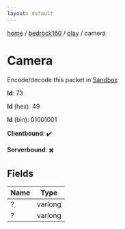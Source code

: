```yaml
---
layout: default
---
```


[home](/)  /  [bedrock160](/protocol/bedrock160)  /  [play](/protocol/bedrock160/play)  /  camera

# Camera

Encode/decode this packet in [Sandbox](../../../sandbox/bedrock160#play.camera)

**Id**: 73

**Id** (hex): 49

**Id** (bin): 01001001

**Clientbound**: ✔️

**Serverbound**: ✖️

## Fields

Name | Type
---|---
? | varlong
? | varlong
